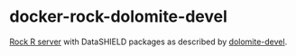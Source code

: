 # docker-rock-dolomite-devel

[Rock R server](https://www.obiba.org/pages/products/rock/) with DataSHIELD packages as described by [dolomite-devel](https://datashield.org/help/standard-profiles-and-plaforms).
